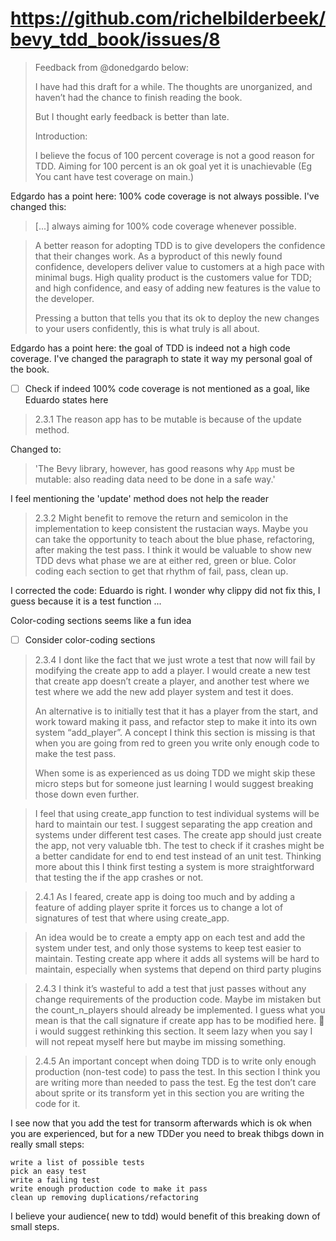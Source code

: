 # https://github.com/richelbilderbeek/bevy_tdd_book/issues/8

> Feedback from @donedgardo below:
> 
> I have had this draft for a while. The thoughts are unorganized,
> and haven’t had the chance to finish reading the book.
> 
> But I thought early feedback is better than late.
> 
> Introduction:
> 
> I believe the focus of 100 percent coverage is not a good reason for TDD.
> Aiming for 100 percent is an ok goal yet it is unachievable
> (Eg You cant have test coverage on main.)

Edgardo has a point here: 100% code coverage is not always
possible. I've changed this:

> [...] always aiming for 100% code coverage whenever possible.

> A better reason for adopting TDD is to give developers
> the confidence that their changes work. As a byproduct of this newly
> found confidence, developers deliver value to customers at a high pace with
> minimal bugs. High quality product is the customers value for TDD;
> and high confidence, and easy of adding new features is the value to the
> developer.
>
> Pressing a button that tells you that its ok to deploy the new changes to 
> your users confidently, this is what truly is all about.

Edgardo has a point here: the goal of TDD is indeed not a high code coverage.
I've changed the paragraph to state it way my personal goal of the book.

- [ ] Check if indeed 100% code coverage is not mentioned as a goal,
  like Eduardo states here

> 2.3.1
> The reason app has to be mutable is because of the update method.

Changed to:

> 'The Bevy library, however, has good reasons why `App` must be mutable: 
> also reading data need to be done in a safe way.'

I feel mentioning the 'update' method does not help the reader

> 2.3.2
> Might benefit to remove the return and semicolon in the implementation to
> keep consistent the rustacian ways. Maybe you can take the opportunity to
> teach about the blue phase, refactoring, after making the test pass.
> I think it would be valuable to show new TDD devs what phase we are at either
> red, green or blue. Color coding each section to get that rhythm of fail,
> pass, clean up.

I corrected the code: Eduardo is right. I wonder why clippy did not fix this, I guess
because it is a test function ...

Color-coding sections seems like a fun idea

- [ ] Consider color-coding sections

> 2.3.4
> I dont like the fact that we just wrote a test that now will fail by
> modifying the create app to add a player. I would create a new test that
> create app doesn’t create a player, and another test where we test where we
> add the new add player system and test it does.
>
> An alternative is to initially test that it has a player from the start,
> and work toward making it pass, and refactor step to make it into its own
> system “add_player”. A concept I think this section is missing is that when
> you are going from red to green you write only enough code to make the test
> pass.
>
> When some is as experienced as us doing TDD we might skip these micro steps
> but for someone just learning I would suggest breaking those down even
> further.

> I feel that using create_app function to test individual systems will be
> hard to maintain our test. I suggest separating the app creation and systems
> under different test cases. The create app should just create the app,
> not very valuable tbh. The test to check if it crashes might be a better
> candidate for end to end test instead of an unit test. Thinking more about
> this I think first testing a system is more straightforward that testing
> the if the app crashes or not.

> 2.4.1
> As I feared, create app is doing too much and by adding a feature of adding
> player sprite it forces us to change a lot of signatures of test that
> where using create_app.

> An idea would be to create a empty app on each test and add the system
> under test, and only those systems to keep test easier to maintain.
> Testing create app where it adds all systems will be hard to maintain,
> especially when systems that depend on third party plugins

> 2.4.3
> I think it’s wasteful to add a test that just passes without any change
> requirements of the production code. Maybe im mistaken but the
> count_n_players should already be implemented. I guess what you mean is that
> the call signature if create app has to be modified here. 
> :thinking: i would suggest rethinking this section.
> It seem lazy when you say I will not repeat myself here
> but maybe im missing something.

> 2.4.5
> An important concept when doing TDD is to write only enough production (non-test code) to pass the test. In this section I think you are writing more than needed to pass the test. Eg the test don’t care about sprite or its transform yet in this section you are writing the code for it.

I see now that you add the test for transorm afterwards which is ok when you are experienced, but for a new TDDer you need to break thibgs down in really small steps:

    write a list of possible tests
    pick an easy test
    write a failing test
    write enough production code to make it pass
    clean up removing duplications/refactoring

I believe your audience( new to tdd) would benefit of this breaking down of small steps.
